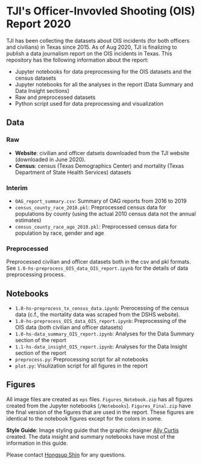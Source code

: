 # TJI's Officer-Invovled Shooting (OIS) Report 2020
TJI has been collecting the datasets about OIS incidents (for both officers and civilians) in Texas since 2015. As of Aug 2020, TJI is finalizing to publish a data journalism report on the OIS incidents in Texas. This repository has the following information about the report:
- Jupyter notebooks for data preprocessing for the OIS datasets and the census datasets
- Jupyter notebooks for all the analyses in the report (Data Summary and Data Insight sections)
- Raw and preprocessed datasets
- Python script used for data preprocessing and visualization

## Data
### Raw
- **Website**: civilian and officer datsets downloaded from the TJI website (downloaded in June 2020).
- **Census**: census (Texas Demographics Center) and mortality (Texas Department of State Health Services) datasets

### Interim
- `OAG_report_summary.csv`: Summary of OAG reports from 2016 to 2019 
- `census_county_race_2010.pkl`: Preprocessed census data for populations by county (using the actual 2010 census data not the annual estimates)
- `census_county_race_age_2010.pkl`: Preprocessed census data for population by race, gender and age

### Preprocessed
Preprocessed civilian and officer datasets both in the csv and pkl formats. See `1.0-hs-preprocess_OIS_data_OIS_report.ipynb` for the details of data preprocessing process.

## Notebooks
- `1.0-hs-preprocess_tx_census_data.ipynb`: Prerocessing of the census data (c.f., the mortality data was scraped from the DSHS website).
- `1.0-hs-preprocess_OIS_data_OIS_report.ipynb`: Preprocessing of the OIS data (both civilian and officer datasets)
- `1.0-hs-data_summary_OIS_report.ipynb`: Analyses for the Data Summary section of the report
- `1.1-hs-data_insight_OIS_report.ipynb`: Analyses for the Data Insight section of the report
- `preprocess.py`: Preprocessing script for all notebooks
- `plot.py`: Visulization script for all figures in the report

## Figures
All image files are created as `eps` files. `Figures_Notebook.zip` has all figures created from the Jupyter notebooks (`/Notebooks`). `Figures_Final.zip` have the final version of the figures that are used in the report. These figures are identical to the notebook figures except for the colors in some.

**Style Guide**: Image styling guide that the graphic designer [Ally Curtis](https://www.alysondesign.com/) created. The data insight and summary notebooks have most of the information in this guide.

Please contact [Hongsup Shin](hongsup.shin@pm.me) for any questions.